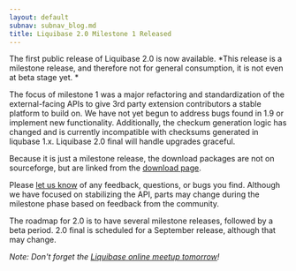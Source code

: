 ```yaml
---
layout: default
subnav: subnav_blog.md
title: Liquibase 2.0 Milestone 1 Released
---
```



The first public release of Liquibase 2.0 is now available. *This release is a milestone release, and therefore not for general consumption, it is not even at beta stage yet. *


The focus of milestone 1 was a major refactoring and standardization of the external-facing APIs to give 3rd party extension contributors a stable platform to build on. We have not yet begun to address bugs found in 1.9 or implement new functionality. Additionally, the checkum generation logic has changed and is currently incompatible with checksums generated in liqubase 1.x. Liquibase 2.0 final will handle upgrades graceful.


Because it is just a milestone release, the download packages are not on sourceforge, but are linked from the <a href="http://www.liquibase.org/download">download page</a>.


Please <a href="http://www.liquibase.org/community">let us know</a> of any feedback, questions, or bugs you find.  Although we have focused on stabilizing the API, parts may change during the milestone phase based on feedback from the community.


The roadmap for 2.0 is to have several milestone releases, followed by a beta period. 2.0 final is scheduled for a September release, although that may change.


*Note: Don't forget the <a href="http://www.liquibase.org/2009/06/liquibase-online-meetup-thurs-june-25-2009-1200-pm-us-central-time.html">Liquibase online meetup tomorrow</a>!*
